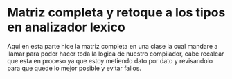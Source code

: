 # Matriz completa y retoque a los tipos en analizador lexico 

Aqui en esta parte hice la matriz completa en una clase la cual mandare a llamar para poder hacer toda la logica de nuestro compilador, cabe recalcar que esta en proceso ya que estoy metiendo dato por dato y revisandolo para que quede lo mejor posible y evitar fallos.
